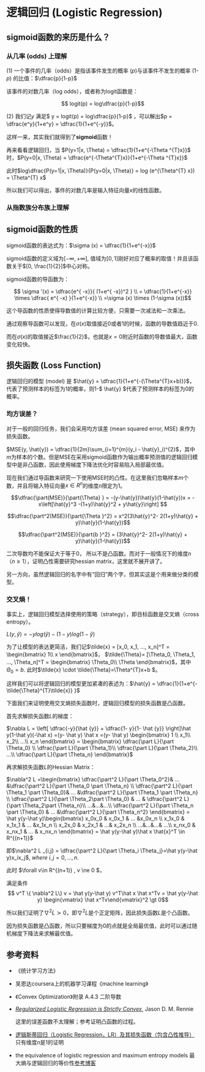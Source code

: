 # 逻辑回归 (Logistic Regression)

## sigmoid函数的来历是什么？

### 从几率 (odds) 上理解

(1) 一个事件的几率（odds）是指该事件发生的概率 ($p​$)与该事件不发生的概率 (1-$p​$) 的比值：$\dfrac{p}{1-p}​$

该事件的对数几率（log odds），或者称为logit函数是：

$$ logit(p) = log\dfrac{p}{1-p}$$

(2) 我们记$y$ 满足$ y = logit(p) = log\dfrac{p}{1-p}$ ，可以解出$p = \dfrac{e^y}{1+e^y} = \dfrac{1}{1+e^{-y}}$。

这样一来，其实我们就得到了**sigmoid**函数！

再来看看逻辑回归，当 $P(y=1|x, \Theta) = \dfrac{1}{1+e^{-\Theta ^{T}x}}$ 时，$P(y=0|x, \Theta) = \dfrac{e^{-\Theta^{T}x}}{1+e^{-\Theta ^{T}x}}$

此时$log\dfrac{P(y=1|x, \Theta)}{P(y=0|x, \Theta)}  = log  (e^{\Theta^{T} x}) = \Theta^{T} x​$

所以我们可以得出，事件的对数几率是输入特征向量$x​$的线性函数。



### 从指数族分布族上理解



## sigmoid函数的性质

sigmoid函数的表达式为：$\sigma (x) = \dfrac{1}{1+e^{-x}}​$

sigmoid函数的定义域为$[-\infty, +\infty]​$, 值域为$[0, 1]​$刚好对应了概率的取值！并且该函数关于$[0, \frac{1}{2}]​$中心对称。

sigmoid函数的导函数为：

$$ \sigma '(x) = \dfrac{e^{ -x}}{ (1+e^{ -x})^2 } \\ =  \dfrac{1}{1+e^{-x}} \times \dfrac{ e^{  -x} }{1+e^{-x}} \\ =\sigma (x) \times (1-\sigma (x))$$

这个导函数的性质使得导数值的计算比较方便，只需要一次减法和一次乘法。

通过观察导函数可以发现，在$\sigma (x)$取值接近0或者1的时候，函数的导数值趋近于0. 

而在$\sigma (x)$的取值接近$\frac{1}{2}$，也就是$x=0$附近时函数的导数值最大，函数变化较快。

## 损失函数 (Loss Function)

逻辑回归的模型 (model) 是 $\hat{y} = \dfrac{1}{1+e^{-(\Theta^{T}x+b)}}$，代表了预测样本的标签为1的概率，则1-$ \hat{y} $代表了预测样本的标签为0的概率。

### 均方误差？

对于一般的回归任务，我们会采用均方误差 (mean squared error, MSE) 来作为损失函数。

$MSE(y, \hat{y}) = \dfrac{1}{2m}\sum_{i=1}^{m}(y_i - \hat{y}_i)^{2}​$，其中$m​$为样本的个数。但是MSE在采用sigmoid函数作为输出概率预测值的逻辑回归模型中是非凸函数，因此使用梯度下降法优化时容易陷入局部最优值。

现在我们通过导函数来研究一下使用MSE时的凸性。在这里我们忽略样本$m$个数，并且将输入特征向量$x \in R^n$的维度$n$限定为1。


$$\dfrac{\part(MSE)}{\part{\Theta} } = -(y-\hat{y})\hat{y}(1-\hat{y})x = -x\left[\hat{y}^3 -(1+y)\hat{y}^2 + y\hat{y}\right] ​$$

$$\dfrac{\part^2(MSE)}{\part{\Theta }^2} = x^2(3\hat{y}^2- 2(1+y)\hat{y} + y)\hat{y}(1-\hat{y})​$$

$$\dfrac{\part^2(MSE)}{\part{b }^2} = (3\hat{y}^2- 2(1+y)\hat{y} + y)\hat{y}(1-\hat{y})​$$

二次导数均不能保证大于等于0， 所以不是凸函数。而对于一般情况下的维度$n​$（$n \ge 1​$），证明凸性需要研究hessian matrix，这里就不展开讲了。

另一方向，虽然逻辑回归的名字中有“回归”两个字，但其实这是个用来做分类的模型。

### 交叉熵！

事实上，逻辑回归模型选择使用的策略（strategy），即目标函数是交叉熵（cross entropy）。

$L(y, \hat{y}) = -ylog(\hat{y}) - (1-y)log(1-\hat{y})​$

为了让模型的表达更简洁，我们记$\tilde{x} = [x_0, x_1, ..., x_n]^T = \begin{bmatrix} 1\\ x \end{bmatrix}$， $\tilde{\Theta}= [\Theta_0, \Theta_1, ..., \Theta_n]^T  = \begin{bmatrix} \Theta_0\\ \Theta \end{bmatrix}$，其中$\Theta_0 = b$. 此时$\tilde{x} \cdot \tilde{\Theta}=\Theta^{T}x+b $。

这样我们可以将逻辑回归的模型更加紧凑的表述为：$\hat{y} = \dfrac{1}{1+e^{-\tilde{\Theta}^{T}\tilde{x}} }​$

下面我们来证明使用交叉熵损失函数时，逻辑回归模型的损失函数是凸函数。

首先求解损失函数$L$的梯度：

$\nabla L =  \left[ \dfrac{-y}{\hat {y}} + \dfrac{1- y}{1- \hat {y}} \right]\hat y(1-\hat y)(-\hat x) =(y- \hat y) \hat x  =(y- \hat y) \begin{bmatrix} 1 \\  x_1\\  x_2\\ ...\\  x_n \end{bmatrix} = \begin{bmatrix} \dfrac{\part L}{\part \Theta_0} \\ \dfrac{\part L}{\part \Theta_1}\\ \dfrac{\part L}{\part \Theta_2}\\ ...\\ \dfrac{\part L}{\part \Theta_n} \end{bmatrix}​$

再求解损失函数$L​$的Hessian Matrix：

 $\nabla^2 L  =\begin{bmatrix} \dfrac{\part^2 L}{\part  \Theta_0^2}& ... &\dfrac{\part^2 L}{\part \Theta_0 \part \Theta_n} \\ \dfrac{\part^2 L}{\part \Theta_1 \part \Theta_0}& ... &\dfrac{\part^2 L}{\part \Theta_1 \part \Theta_n} \\ \dfrac{\part^2 L}{\part \Theta_2\part  \Theta_0} & ... & \dfrac{\part^2 L}{\part \Theta_2\part \Theta_n}\\  ...&...&...\\ \dfrac{\part^2 L}{\part \Theta_n \part  \Theta_0} & ... &\dfrac{\part^2 L}{\part \Theta_n^2} \end{bmatrix}  = \hat y(y-\hat y)\begin{bmatrix} x_0x_0 & x_0x_1 & ... &x_0x_n \\  x_1x_0 & x_1x_1 & ... &x_1x_n \\  x_2x_0 & x_2x_1 & ...& x_2x_n \\ ...&...&...& ...\\  x_nx_0 & x_nx_1 & ... & x_nx_n  \end{bmatrix} = \hat y(y-\hat y)\hat x \hat{x}^T \in R^{(n+1)}​$

即$\nabla^2 L _{i,j} = \dfrac{\part^2 L}{\part  \Theta_i  \Theta_j}=\hat y(y-\hat y)x_ix_j$,  $where \ i,j = 0, ... ,n.$

此时 $\forall v\in R^{(n+1)} , v \ne 0 $，

满足条件$$ v^T \{ \nabla^2 L\} v = \hat y(y-\hat y) v^T\hat x \hat x^Tv = \hat y(y-\hat y) \begin{vmatrix} \hat x^Tv\end{vmatrix}^2 \gt 0​$$

所以我们证明了$\nabla^2 L \succ 0​$，即$\nabla^2 L ​$是个正定矩阵，因此损失函数$L​$是个凸函数。

因为损失函数是凸函数，所以只要梯度为0的点就是全局最优值，此时可以通过随机梯度下降法来求解最优值。

## 参考资料

- 《统计学习方法》

- 吴恩达coursera上的机器学习课程《machine learning》

- 《Convex Optimization》附录 A.4.3 二阶导数

-  *[Regularized Logistic Regression is Strictly Convex](http://qwone.com/~jason/writing/convexLR.pdf)*, Jason D. M. Rennie

   这里的误差函数不太理解；参考证明凸函数的过程。

- [逻辑斯蒂回归（Logistic Regression，LR）及其损失函数（包含凸性推导）](https://blog.csdn.net/alwaysyxl/article/details/82881272)  只有维度$n$是1的证明

- the equivalence of logistic regression and maximum entropy models 最大熵与逻辑回归的等价性[参考博客](https://blog.csdn.net/buring_/article/details/43342341)

  
